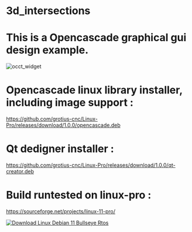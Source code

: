 # 3d_intersections

# This is a Opencascade graphical gui design example.

![occt_widget](https://user-images.githubusercontent.com/44880102/151244580-d1afa228-31ac-4c85-8dc2-e70290345df5.jpg)

# Opencascade linux library installer, including image support :

https://github.com/grotius-cnc/Linux-Pro/releases/download/1.0.0/opencascade.deb

# Qt dedigner installer :

https://github.com/grotius-cnc/Linux-Pro/releases/download/1.0.0/qt-creator.deb

# Build runtested on linux-pro :

https://sourceforge.net/projects/linux-11-pro/ 

[![Download Linux Debian 11 Bullseye Rtos  ](https://img.shields.io/sourceforge/dt/linux-debian-bullseye-11-rtos.svg)](https://sourceforge.net/projects/linux-debian-bullseye-11-rtos/files/latest/download)
